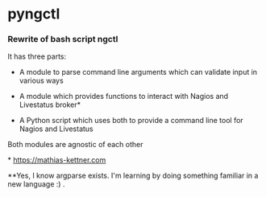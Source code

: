 # pyngctl
### Rewrite of bash script ngctl

It has three parts:

* A module to parse command line arguments which can validate input in various ways
  
* A module which provides functions to interact with Nagios and Livestatus broker*
  
* A Python script which uses both to provide a command line tool for Nagios and Livestatus

Both modules are agnostic of each other

\* https://mathias-kettner.com

\**Yes, I know argparse exists. I'm learning by doing something familiar in a new language :) .
